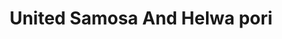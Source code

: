 ---
title: "United Samosa And Helwa pori"
url: /karachi/united-samosa-and-helwa-pori/
shop: bakery
---